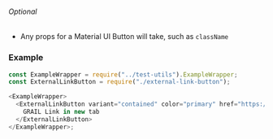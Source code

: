 ###### Optional

- Any props for a Material UI Button will take, such as `className`

### Example

```js
const ExampleWrapper = require("../test-utils").ExampleWrapper;
const ExternalLinkButton = require("./external-link-button");

<ExampleWrapper>
  <ExternalLinkButton variant="contained" color="primary" href="https://www.grail.com">
    GRAIL Link in new tab
  </ExternalLinkButton>
</ExampleWrapper>;
```
